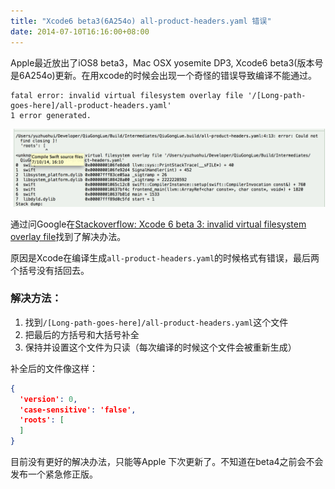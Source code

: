 ```yaml
---
title: "Xcode6 beta3(6A254o) all-product-headers.yaml 错误"
date: 2014-07-10T16:16:00+08:00
---
```


Apple最近放出了iOS8 beta3，Mac OSX yosemite DP3, Xcode6 beta3(版本号是6A254o)更新。在用xcode的时候会出现一个奇怪的错误导致编译不能通过。

```text
fatal error: invalid virtual filesystem overlay file '/[Long-path-goes-here]/all-product-headers.yaml'
1 error generated.
```

![xcode6 beta3 bug](/images/xcode-beta3-bug.png)

<!--more-->

通过问Google在[Stackoverflow: Xcode 6 beta 3: invalid virtual filesystem overlay file][stackoverflow]找到了解决办法。

原因是Xcode在编译生成`all-product-headers.yaml`的时候格式有错误，最后两个括号没有括回去。

### 解决方法：

1. 找到`/[Long-path-goes-here]/all-product-headers.yaml`这个文件
2. 把最后的方括号和大括号补全
3. 保持并设置这个文件为只读（每次编译的时候这个文件会被重新生成）

补全后的文件像这样：

```json
{
  'version': 0,
  'case-sensitive': 'false',
  'roots': [
  ]
}
```

目前没有更好的解决办法，只能等Apple 下次更新了。不知道在beta4之前会不会发布一个紧急修正版。

[stackoverflow]: https://stackoverflow.com/questions/24622650/xcode-6-beta-3-invalid-virtual-filesystem-overlay-file
